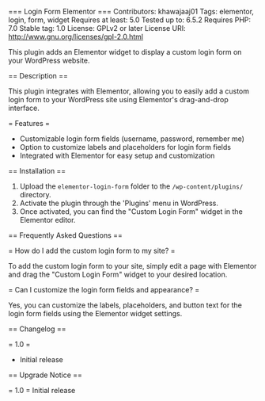 === Login Form Elementor ===
Contributors: khawajaaj01
Tags: elementor, login, form, widget
Requires at least: 5.0
Tested up to: 6.5.2
Requires PHP: 7.0
Stable tag: 1.0
License: GPLv2 or later
License URI: http://www.gnu.org/licenses/gpl-2.0.html

This plugin adds an Elementor widget to display a custom login form on your WordPress website.

== Description ==

This plugin integrates with Elementor, allowing you to easily add a custom login form to your WordPress site using Elementor's drag-and-drop interface.

= Features =

- Customizable login form fields (username, password, remember me)
- Option to customize labels and placeholders for login form fields
- Integrated with Elementor for easy setup and customization

== Installation ==

1. Upload the `elementor-login-form` folder to the `/wp-content/plugins/` directory.
2. Activate the plugin through the 'Plugins' menu in WordPress.
3. Once activated, you can find the "Custom Login Form" widget in the Elementor editor.

== Frequently Asked Questions ==

= How do I add the custom login form to my site? =

To add the custom login form to your site, simply edit a page with Elementor and drag the "Custom Login Form" widget to your desired location.

= Can I customize the login form fields and appearance? =

Yes, you can customize the labels, placeholders, and button text for the login form fields using the Elementor widget settings.

== Changelog ==

= 1.0 =
* Initial release

== Upgrade Notice ==

= 1.0 =
Initial release
